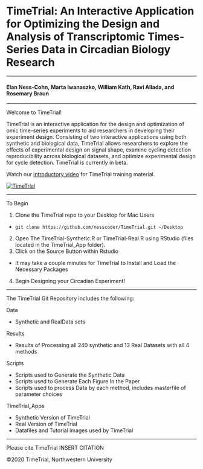 # TimeTrial: An Interactive Application for Optimizing the Design and Analysis of Transcriptomic Times-Series Data in Circadian Biology Research
***
#### Elan Ness-Cohn, Marta Iwanaszko, William Kath, Ravi Allada, and Rosemary Braun
***
Welcome to TimeTrial!

TimeTrial is an interactive application for the design and optimization of omic 
time-series experiments to aid researchers in developing their experiment design. 
Consisting of two interactive applications using both synthetic and biological 
data, TimeTrial allows researchers to explore the effects of experimental design
on signal shape, examine cycling detection reproducibility across biological 
datasets, and optimize experimental design for cycle detection. 
TimeTrial is currently in beta.

Watch our [introductory video](https://vimeo.com/388290542) for TimeTrial training material.

[![TimeTrial](https://res.cloudinary.com/marcomontalbano/image/upload/v1580425724/video_to_markdown/images/vimeo--388290542-c05b58ac6eb4c4700831b2b3070cd403.jpg)](https://vimeo.com/388290542 "TimeTrial")

***
To Begin 
1. Clone the TimeTrial repo to your Desktop for Mac Users
 - `git clone https://github.com/nesscoder/TimeTrial.git ~/Desktop`
2. Open The TimeTrial-Synthetic.R or TimeTrial-Real.R using RStudio (files located in the TimeTrial_App folder).
3. Click on the Source Button within Rstudio
 - It may take a couple minutes for TimeTrial to Install and Load the Necessary Packages
4. Begin Designing your Circadian Experiment!

***

The TimeTrial Git Repository includes the following:

Data
 - Synthetic and RealData sets

Results
 - Results of Processing all 240 synthetic and 13 Real Datasets with all 4 methods

Scripts
 - Scripts used to Generate the Synthetic Data
 - Scripts used to Generate Each Figure In the Paper
 - Scripts used to process Data by each method, includes masterfile of parameter choices

TimeTrial_Apps
 - Synthetic Version of TimeTrial
 - Real Version of TimeTrial
 - Datafiles and Tutorial images used by TimeTrial


***
Please cite TimeTrial INSERT CITATION

©2020 TimeTrial, Northwestern University
